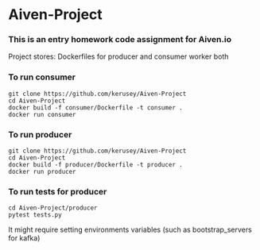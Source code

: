 # Aiven-Project
### This is an entry homework code assignment for Aiven.io
Project stores:
Dockerfiles for producer and consumer worker both
### To run consumer
```shell
git clone https://github.com/kerusey/Aiven-Project
cd Aiven-Project
docker build -f consumer/Dockerfile -t consumer .
docker run consumer
```
### To run producer
```shell
git clone https://github.com/kerusey/Aiven-Project
cd Aiven-Project
docker build -f producer/Dockerfile -t producer .
docker run producer
```

### To run tests for producer
```shell
cd Aiven-Project/producer
pytest tests.py
```
It might require setting environments variables (such as bootstrap_servers for kafka)
